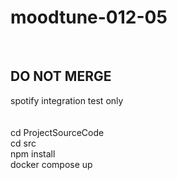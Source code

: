 # moodtune-012-05

<br />
<h2>DO NOT MERGE</h2>
spotify integration test only <br />
<br />
<br />
cd ProjectSourceCode <br />
cd src <br />
npm install <br />
docker compose up <br />